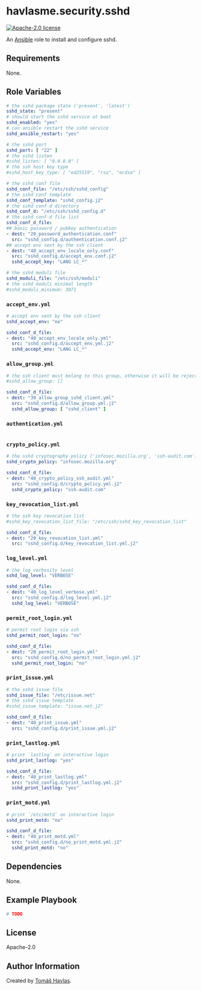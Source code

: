 havlasme.security.sshd
======================

[![Apache-2.0 license][license-image]][license-link]

An [Ansible](https://www.ansible.com/) role to install and configure sshd.


Requirements
------------

None.


Role Variables
--------------

```yaml
# the sshd package state ('present', 'latest')
sshd_state: "present"
# should start the sshd service at boot
sshd_enabled: "yes"
# can ansible restart the sshd service
sshd_ansible_restart: "yes"

# the sshd port
sshd_port: [ "22" ]
# the sshd listen
#sshd_listen: [ "0.0.0.0" ]
# the ssh host key type
#sshd_host_key_type: [ "ed25519", "rsa", "ecdsa" ]

# the sshd conf file
sshd_conf_file: "/etc/ssh/sshd_config"
# the sshd conf template
sshd_conf_template: "sshd_config.j2"
# the sshd conf-d directory
sshd_conf_d: "/etc/ssh/sshd_config.d"
# the sshd conf-d file list
sshd_conf_d_file:
## basic password / pubkey authentication
- dest: "20_password_authentication.conf"
  src: "sshd_config.d/authentication.conf.j2"
## accept env sent by the ssh client
- dest: "40_accept_env_locale_only.conf"
  src: "sshd_config.d/accept_env.conf.j2"
  sshd_accept_key: "LANG LC_*"

# the sshd moduli file
sshd_moduli_file: "/etc/ssh/moduli"
# the sshd moduli minimal length
#sshd_moduli_minimum: 3071
```

### `accept_env.yml`

```yaml title="accept_env.yml"
# accept env sent by the ssh client
sshd_accept_env: "no"
```

```yaml
sshd_conf_d_file:
- dest: "40_accept_env_locale_only.yml"
  src: "sshd_config.d/accept_env.yml.j2"
  sshd_accept_env: "LANG LC_*"
```

### `allow_group.yml`

```yaml title="allow_group.yml"
# the ssh client must belong to this group, otherwise it will be rejected
#sshd_allow_group: []
```

```yaml
sshd_conf_d_file:
- dest: "30_allow_group_sshd_client.yml"
  src: "sshd_config.d/allow_group.yml.j2"
  sshd_allow_group: [ "sshd_client" ]
```

### `authentication.yml`

```yaml title="authentication.yml"

```

### `crypto_policy.yml`

```yaml title="crypto_policy.yml"
# the sshd cryptography policy ('infosec.mozilla.org', 'ssh-audit.com')
sshd_crypto_policy: "infosec.mozilla.org"
```

```yaml
sshd_conf_d_file:
- dest: "40_crypto_policy_ssh_audit.yml"
  src: "sshd_config.d/crypto_policy.yml.j2"
  sshd_crypto_policy: "ssh-audit.com"
```

### `key_revocation_list.yml`

```yaml title="sshd_key_revocation_list.yml"
# the ssh key revocation list
#sshd_key_revocation_list_file: "/etc/ssh/sshd_key_revocation_list"
```

```yaml
sshd_conf_d_file:
- dest: "20_key_revocation_list.yml"
  src: "sshd_config.d/key_revocation_list.yml.j2"
```

### `log_level.yml`

```yaml title="log_level.yml
# the log verbosity level
sshd_log_level: "VERBOSE"
```

```yaml
sshd_conf_d_file:
- dest: "40_log_level_verbose.yml"
  src: "sshd_config.d/log_level.yml.j2"
  sshd_log_level: "VERBOSE"
```

### `permit_root_login.yml`

```yaml title="permit_root_login.yml"
# permit root login via ssh
sshd_permit_root_login: "no"
```

```yaml
sshd_conf_d_file:
- dest: "20_permit_root_login.yml"
  src: "sshd_config.d/no_permit_root_login.yml.j2"
  sshd_permit_root_login: "no"
```

### `print_issue.yml`

```yaml title="print_issue.yml"
# the sshd issue file
sshd_issue_file: "/etc/issue.net"
# the sshd issue template
#sshd_issue_template: "issue.net.j2"
```

```yaml
sshd_conf_d_file:
- dest: "40_print_issue.yml"
  src: "sshd_config.d/print_issue.yml.j2"
```

### `print_lastlog.yml`

```yaml title="print_lastlog.yml"
# print `lastlog` on interactive login
sshd_print_lastlog: "yes"
```

```yaml
sshd_conf_d_file:
- dest: "40_print_lastlog.yml"
  src: "sshd_config.d/print_lastlog.yml.j2"
  sshd_print_lastlog: "yes"
```

### `print_motd.yml`

```yaml title="print_motd.yml"
# print `/etc/motd` on interactive login
sshd_print_motd: "no"
```

```yaml
sshd_conf_d_file:
- dest: "40_print_motd.yml"
  src: "sshd_config.d/no_print_motd.yml.j2"
  sshd_print_motd: "no"
```


Dependencies
------------

None.


Example Playbook
----------------

```yaml
# TODO
```


License
-------

Apache-2.0


Author Information
------------------

Created by [Tomáš Havlas](https://havlas.me/).

[license-image]: https://img.shields.io/badge/license-Apache2.0-blue.svg?style=flat-square
[license-link]: ../../LICENSE
